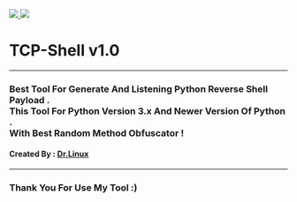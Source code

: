 <!-- Writed By : Dr.Linux -->

<a href="https://python.org" target="_blank">
<img src="https://img.shields.io/badge/python-v3-blue">
</a>

<a href="#">
<img src="https://img.shields.io/badge/platform-Linux%20%7C%20Windows%2011%20%7C%2010%20%7C%208.1%20%7C%207%20%7C-brown">
</a>

<h1>TCP-Shell v1.0</h1>

<hr>

<h3>Best Tool For Generate And Listening Python Reverse Shell Payload .<br>
This Tool For Python Version 3.x And Newer Version Of Python .<br>
With Best Random Method Obfuscator !
</h3>

<h4>Created By : <a href="https://github.com/DrLinuxOfficial">Dr.Linux</a></h4>

<hr>
<h3>Thank You For Use My Tool :)</h3>

